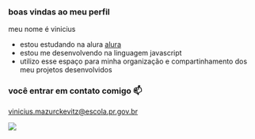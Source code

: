 
### boas vindas ao meu perfil

meu nome é vinicius

- estou estudando na alura [alura](https://www.alura.com.br)
- estou me desenvolvendo na linguagem javascript
- utilizo esse espaço para minha organização e compartinhamento dos meu projetos desenvolvidos

### você entrar em contato comigo 📫

vinicius.mazurckevitz@escola.pr.gov.br



![](https://media1.tenor.com/m/hwrxR1uQuOgAAAAd/gremio-soteldo.gif)

